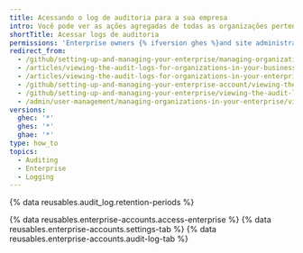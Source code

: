 ```yaml
---
title: Acessando o log de auditoria para a sua empresa
intro: Você pode ver as ações agregadas de todas as organizações pertencentes a uma conta corporativa no log de auditoria da empresa.
shortTitle: Acessar logs de auditoria
permissions: 'Enterprise owners {% ifversion ghes %}and site administrators {% endif %}can access the audit log.'
redirect_from:
  - /github/setting-up-and-managing-your-enterprise/managing-organizations-in-your-enterprise-account/viewing-the-audit-logs-for-organizations-in-your-enterprise-account
  - /articles/viewing-the-audit-logs-for-organizations-in-your-business-account
  - /articles/viewing-the-audit-logs-for-organizations-in-your-enterprise-account
  - /github/setting-up-and-managing-your-enterprise-account/viewing-the-audit-logs-for-organizations-in-your-enterprise-account
  - /github/setting-up-and-managing-your-enterprise/viewing-the-audit-logs-for-organizations-in-your-enterprise-account
  - /admin/user-management/managing-organizations-in-your-enterprise/viewing-the-audit-logs-for-organizations-in-your-enterprise
versions:
  ghec: '*'
  ghes: '*'
  ghae: '*'
type: how_to
topics:
  - Auditing
  - Enterprise
  - Logging
---
```


{% data reusables.audit_log.retention-periods %}

{% data reusables.enterprise-accounts.access-enterprise %}
{% data reusables.enterprise-accounts.settings-tab %}
{% data reusables.enterprise-accounts.audit-log-tab %}
